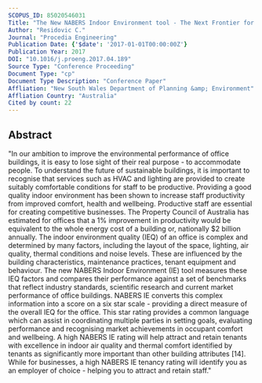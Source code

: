 ```yaml
---
SCOPUS_ID: 85020546031
Title: "The New NABERS Indoor Environment tool - The Next Frontier for Australian Buildings"
Author: "Residovic C."
Journal: "Procedia Engineering"
Publication Date: {'$date': '2017-01-01T00:00:00Z'}
Publication Year: 2017
DOI: "10.1016/j.proeng.2017.04.189"
Source Type: "Conference Proceeding"
Document Type: "cp"
Document Type Description: "Conference Paper"
Affliation: "New South Wales Department of Planning &amp; Environment"
Affliation Country: "Australia"
Cited by count: 22
---
```


## Abstract
"In our ambition to improve the environmental performance of office buildings, it is easy to lose sight of their real purpose - to accommodate people. To understand the future of sustainable buildings, it is important to recognise that services such as HVAC and lighting are provided to create suitably comfortable conditions for staff to be productive. Providing a good quality indoor environment has been shown to increase staff productivity from improved comfort, health and wellbeing. Productive staff are essential for creating competitive businesses. The Property Council of Australia has estimated for offices that a 1% improvement in productivity would be equivalent to the whole energy cost of a building or, nationally $2 billion annually. The indoor environment quality (IEQ) of an office is complex and determined by many factors, including the layout of the space, lighting, air quality, thermal conditions and noise levels. These are influenced by the building characteristics, maintenance practices, tenant equipment and behaviour. The new NABERS Indoor Environment (IE) tool measures these IEQ factors and compares their performance against a set of benchmarks that reflect industry standards, scientific research and current market performance of office buildings. NABERS IE converts this complex information into a score on a six star scale - providing a direct measure of the overall IEQ for the office. This star rating provides a common language which can assist in coordinating multiple parties in setting goals, evaluating performance and recognising market achievements in occupant comfort and wellbeing. A high NABERS IE rating will help attract and retain tenants with excellence in indoor air quality and thermal comfort identified by tenants as significantly more important than other building attributes [14]. While for businesses, a high NABERS IE tenancy rating will identify you as an employer of choice - helping you to attract and retain staff."
